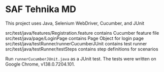 # SAF Tehnika MD

This project uses Java, Selenium WebDriver, Cucumber, and JUnit

src/test/java/features/Registration.feature contains Cucumber feature file
src/test/java/page/LoginPage contains Page Object for login page
src/test/java/testRunner/runnerCucumberJUnit contains test runner
src/test/java/testRunner/testSteps contains step definitions for scenarios

Run `runnerCucumberJUnit.java` as a JUnit test. The tests were written on Google Chrome, v138.0.7204.101.